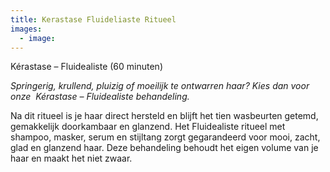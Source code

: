 ```yaml
---
title: Kerastase Fluideliaste Ritueel
images:
  - image: 
---
```



K&eacute;rastase – Fluidealiste (60 minuten)

*Springerig, krullend, pluizig of moeilijk te ontwarren haar? Kies dan voor onze&nbsp; K&eacute;rastase – Fluidealiste behandeling.*

Na dit ritueel is je haar direct hersteld en blijft het tien wasbeurten getemd, gemakkelijk doorkambaar en glanzend. Het Fluidealiste ritueel met shampoo, masker, serum en stijltang zorgt gegarandeerd voor mooi, zacht, glad en glanzend haar. Deze behandeling behoudt het eigen volume van je haar en maakt het niet zwaar.